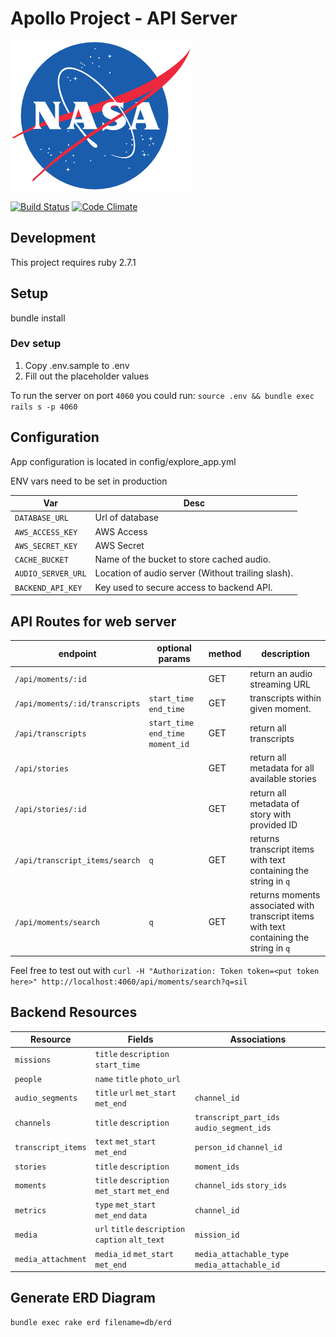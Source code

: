 # Apollo Project - API Server

![NASA](./NASA_logo.png?raw=true)

[![Build Status](https://travis-ci.org/UTD-CRSS/exploreapollo-api.svg?branch=master)](https://travis-ci.org/UTD-CRSS/exploreapollo-api)
[![Code Climate](https://codeclimate.com/github/UTD-CRSS/exploreapollo-api/badges/gpa.svg)](https://codeclimate.com/github/UTD-CRSS/exploreapollo-api)

## Development

This project requires ruby 2.7.1

## Setup

bundle install

### Dev setup

1. Copy .env.sample to .env
2. Fill out the placeholder values

To run the server on port `4060` you could run: `source .env && bundle exec rails s -p 4060`

## Configuration

App configuration is located in config/explore_app.yml

ENV vars need to be set in production

| Var                | Desc                                               |
| ------------------ | -------------------------------------------------- |
| `DATABASE_URL`     | Url of database                                    |
| `AWS_ACCESS_KEY`   | AWS Access                                         |
| `AWS_SECRET_KEY`   | AWS Secret                                         |
| `CACHE_BUCKET`     | Name of the bucket to store cached audio.          |
| `AUDIO_SERVER_URL` | Location of audio server (Without trailing slash). |
| `BACKEND_API_KEY`  | Key used to secure access to backend API.          |

## API Routes for web server

| endpoint                       | optional params                     | method | description                                                                             |
| ------------------------------ | ----------------------------------- | ------ | --------------------------------------------------------------------------------------- |
| `/api/moments/:id`             |                                     | GET    | return an audio streaming URL                                                           |
| `/api/moments/:id/transcripts` | `start_time` `end_time`             | GET    | transcripts within given moment.                                                        |
| `/api/transcripts`             | `start_time` `end_time` `moment_id` | GET    | return all transcripts                                                                  |
| `/api/stories`                 |                                     | GET    | return all metadata for all available stories                                           |
| `/api/stories/:id`             |                                     | GET    | return all metadata of story with provided ID                                           |
| `/api/transcript_items/search` | `q`                                 | GET    | returns transcript items with text containing the string in `q`                         |
| `/api/moments/search`          | `q`                                 | GET    | returns moments associated with transcript items with text containing the string in `q` |

Feel free to test out with
`curl -H "Authorization: Token token=<put token here>" http://localhost:4060/api/moments/search?q=sil`

## Backend Resources

| Resource           | Fields                                           | Associations                                  |
| ------------------ | ------------------------------------------------ | --------------------------------------------- |
| `missions`         | `title` `description` `start_time`               |                                               |
| `people`           | `name` `title` `photo_url`                       |                                               |
| `audio_segments`   | `title` `url` `met_start` `met_end`              | `channel_id`                                  |
| `channels`         | `title` `description`                            | `transcript_part_ids` `audio_segment_ids`     |
| `transcript_items` | `text` `met_start` `met_end`                     | `person_id` `channel_id`                      |
| `stories`          | `title` `description`                            | `moment_ids`                                  |
| `moments`          | `title` `description` `met_start` `met_end`      | `channel_ids` `story_ids`                     |
| `metrics`          | `type` `met_start` `met_end` `data`              | `channel_id`                                  |
| `media`            | `url` `title` `description` `caption` `alt_text` | `mission_id`                                  |
| `media_attachment` | `media_id` `met_start` `met_end`                 | `media_attachable_type` `media_attachable_id` |

## Generate ERD Diagram

```
bundle exec rake erd filename=db/erd
```
